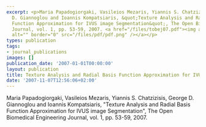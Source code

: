 ```yaml
---
excerpt: <p>Maria Papadogiorgaki, Vasileios Mezaris, Yiannis S. Chatzizisis, George
  D. Giannoglou and Ioannis Kompatsiaris, &quot;Texture Analysis and Radial Basis
  Function Approximation for IVUS image Segmentation&quot;, The Open Biomedical Engineering
  Journal, vol. 1, pp. 53-59, 2007. <a href="/files/tobej07.pdf"><img align="top"
  alt="" border="0" src="/files/pdf/pdf.png" /></a></p>
types: publication
tags:
- journal_publications
images: []
publication_date: '2007-01-01T00:00:00'
layout: publication
title: Texture Analysis and Radial Basis Function Approximation for IVUS image Segmentation
date: '2007-11-07T12:56:06+02:00'
---
```

<p>Maria Papadogiorgaki, Vasileios Mezaris, Yiannis S. Chatzizisis, George D. Giannoglou and Ioannis Kompatsiaris, &quot;Texture Analysis and Radial Basis Function Approximation for IVUS image Segmentation&quot;, The Open Biomedical Engineering Journal, vol. 1, pp. 53-59, 2007. <a href="/files/tobej07.pdf"><img align="top" alt="" border="0" src="/files/pdf/pdf.png" /></a></p>
